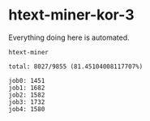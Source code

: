 # htext-miner-kor-3

Everything doing here is automated.

```
htext-miner

total: 8027/9855 (81.45104008117707%)

job0: 1451
job1: 1682
job2: 1582
job3: 1732
job4: 1580
```